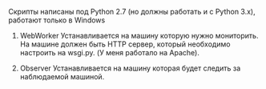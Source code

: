 Скрипты написаны под Python 2.7 (но должны работать и с Python 3.х), работают только в Windows

1. WebWorker 
Устанавливается на машину которую нужно мониторить.
На машине должен быть HTTP сервер, который необходимо настроить на wsgi.py. (У меня работало на Apache).


2. Observer 
Устанавливается на машину которая будет следить за наблюдаемой машиной.
